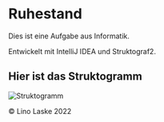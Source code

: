 # Ruhestand


Dies ist eine Aufgabe aus Informatik.

Entwickelt mit IntelliJ IDEA und Struktograf2.


## Hier ist das Struktogramm
![Struktogramm](https://user-images.githubusercontent.com/97836991/197477792-79e87c2b-8e1d-4634-a563-4561669d1ff2.jpg)




© Lino Laske 2022
